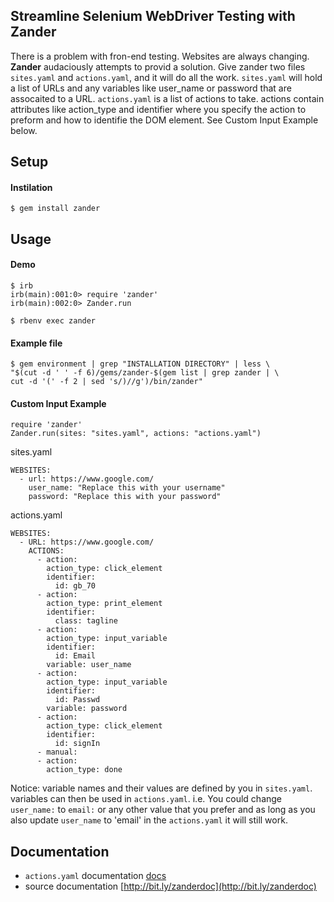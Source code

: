 Streamline Selenium WebDriver Testing with Zander
---
There is a problem with fron-end testing. Websites are always changing. **Zander** audaciously 
attempts to provid a solution. Give zander two files `sites.yaml` and `actions.yaml`, and 
it will do all the work. `sites.yaml` will hold a list of URLs and any variables like user_name or password
that are assocaited to a URL. `actions.yaml` is a list of actions to take. 
actions contain attributes like action_type and identifier where you specify 
the action to preform and how to identifie the DOM element.
See Custom Input Example below.

Setup
---
#### Instilation
    $ gem install zander

Usage
---
#### Demo 
	$ irb
	irb(main):001:0> require 'zander'
	irb(main):002:0> Zander.run
 
`$ rbenv exec zander`
	
#### Example file
	$ gem environment | grep "INSTALLATION DIRECTORY" | less \
	"$(cut -d ' ' -f 6)/gems/zander-$(gem list | grep zander | \
	cut -d '(' -f 2 | sed 's/)//g')/bin/zander"

#### Custom Input Example
    require 'zander'
    Zander.run(sites: "sites.yaml", actions: "actions.yaml")

sites.yaml

    WEBSITES:
      - url: https://www.google.com/
        user_name: "Replace this with your username"
        password: "Replace this with your password"


actions.yaml
	
    WEBSITES:
	  - URL: https://www.google.com/
	    ACTIONS:
	      - action:
	        action_type: click_element
	        identifier:
	          id: gb_70
	      - action:
	        action_type: print_element
	        identifier:
	          class: tagline
	      - action:
	        action_type: input_variable
	        identifier:
	          id: Email
	        variable: user_name
	      - action:
	        action_type: input_variable
	        identifier:
	          id: Passwd
	        variable: password
	      - action:
	        action_type: click_element
	        identifier:
	          id: signIn
	      - manual:
	      - action:
	        action_type: done

Notice: variable names and their values are defined by you in `sites.yaml`. 
variables can then be used in `actions.yaml`. i.e. You could change `user_name:` 
to `email:` or any other value that you prefer and as long as you also 
update `user_name` to 'email' in the `actions.yaml` it will still work.

Documentation
---
* `actions.yaml` documentation [docs](http://)
* source documentation [http://bit.ly/zanderdoc](http://bit.ly/zanderdoc)